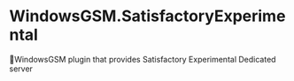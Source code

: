 # WindowsGSM.SatisfactoryExperimental
🧩WindowsGSM plugin that provides Satisfactory Experimental Dedicated server
